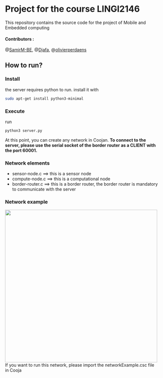 # Project for the course LINGI2146
This repository contains the source code for the project of Mobile and Embedded computing

#### Contributors :
@[SamirM-BE](https://github.com/SamirM-BE "SamirM-BE"),  @[Djafa](https://github.com/Djafa "Djafa"), @[olivierperdaens](https://github.com/olivierperdaens "olivierperdaens")

## How to run?
### Install
the server requires python to run.
install it with
```bash
sudo apt-get install python3-minimal
```

### Execute
run
```bash
python3 server.py
```
At this point, you can create any network in Coojan. 
**To connect to the server, please use the serial socket of the border router as a CLIENT with the port 60001.** 


### Network elements
* sensor-node.c ==> this is a sensor node
* compute-node.c ==> this is a computational node
* border-router.c ==> this is a border router, the border router is mandatory to communicate with the server

### Network example
<img src="https://github.com/SamirM-BE/mobileP2/blob/master/networkExample.png" width="500" height="500">
If you want to run this network, please import the networkExample.csc file in Cooja 
